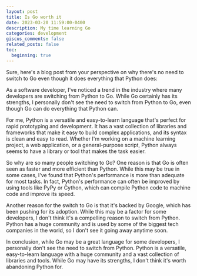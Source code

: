 ```yaml
---
layout: post
title: Is Go worth it
date: 2023-03-20 11:59:00-0400
description: My time learning Go
categories: development
giscus_comments: false
related_posts: false
toc:
  beginning: true
---
```



Sure, here's a blog post from your perspective on why there's no need to switch to Go even though it does everything that Python does:

As a software developer, I've noticed a trend in the industry where many developers are switching from Python to Go. While Go certainly has its strengths, I personally don't see the need to switch from Python to Go, even though Go can do everything that Python can.

For me, Python is a versatile and easy-to-learn language that's perfect for rapid prototyping and development. It has a vast collection of libraries and frameworks that make it easy to build complex applications, and its syntax is clean and easy to read. Whether I'm working on a machine learning project, a web application, or a general-purpose script, Python always seems to have a library or tool that makes the task easier.

So why are so many people switching to Go? One reason is that Go is often seen as faster and more efficient than Python. While this may be true in some cases, I've found that Python's performance is more than adequate for most tasks. In fact, Python's performance can often be improved by using tools like PyPy or Cython, which can compile Python code to machine code and improve its speed.

Another reason for the switch to Go is that it's backed by Google, which has been pushing for its adoption. While this may be a factor for some developers, I don't think it's a compelling reason to switch from Python. Python has a huge community and is used by some of the biggest tech companies in the world, so I don't see it going away anytime soon.

In conclusion, while Go may be a great language for some developers, I personally don't see the need to switch from Python. Python is a versatile, easy-to-learn language with a huge community and a vast collection of libraries and tools. While Go may have its strengths, I don't think it's worth abandoning Python for.